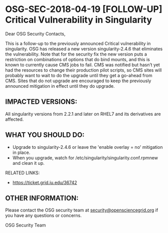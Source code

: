 # OSG-SEC-2018-04-19 [FOLLOW-UP] Critical Vulnerability in Singularity

Dear OSG Security Contacts,

This is a follow-up to the previously announced Critical vulnerability in singularity. OSG has released a new version singularity-2.4.6 that eliminates the vulnerability.  Note that for the security fix the new version puts a restriction on combinations of options that do bind mounts, and this is known to currently cause CMS jobs to fail.  CMS was notified but hasn’t yet had the resources to change their production pilot scripts, so CMS sites will probably want to wait to do the upgrade until they get a go-ahead from CMS.  Sites that do not upgrade are encouraged to keep the previously announced mitigation in effect until they do upgrade.

## IMPACTED VERSIONS:
All singularity versions from 2.2.1 and later on RHEL7 and its derivatives are affected.

## WHAT YOU SHOULD DO:
- Upgrade to singularity-2.4.6 or leave the 'enable overlay = no' mitigation in place.  
- When you upgrade, watch for /etc/singularity/singularity.conf.rpmnew and clean it up.

RELATED LINKS:
- https://ticket.grid.iu.edu/36742

## OTHER INFORMATION:

Please contact the OSG security team at security@opensciencegrid.org if you have any questions or concerns. 

OSG Security Team